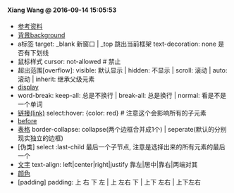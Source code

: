 #### Xiang Wang @ 2016-09-14 15:05:53

* [参考资料](https://www.douban.com/note/65562130/?type=like)
* [背景background](background背景.md)
* a标签
    target: _blank 新窗口 | _top 跳出当前框架
    text-decoration: none 是否有下划线
* 鼠标样式
    cursor: not-allowed  # 禁止
* 超出范围[overflow]:
    visible: 默认显示 | hidden: 不显示 | scroll: 滚动 | auto: 滚动 | inherit: 继承父级元素
* [display](./display.html)
* word-break:
    keep-all: 总是不换行 | break-all: 总是换行 | normal: 看是不是一个单词
* [链接(link)](./link.html)
    select:hover: {color: red}  # 注意这个会影响所有的子元素
* [before](./before伪类.html)
* [表格](./table.html)
    border-collapse: collapse(两个边框合并成1个) | seperate(默认的分别现实独立的边框)
* [伪类]
    select :last-child  最后一个子节点, 注意是选择出来的所有元素的最后一个
* [文字](./text.html)
    text-align: left|center|right|justify 靠左|居中|靠右|两端对其
* [颜色](./color颜色.html)
* [padding]
    padding: 上 右 下 左 | 上 左右 下 | 上下 左右 | 上下左右
